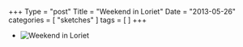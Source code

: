 +++
Type = "post"
Title = "Weekend in Loriet"
Date = "2013-05-26"
categories = [ "sketches" ]
tags = [
]
+++
* ![Weekend in Loriet](/posts/2013/05-26-loriet/SCN_0084_cropped.jpg)

<!--more-->

